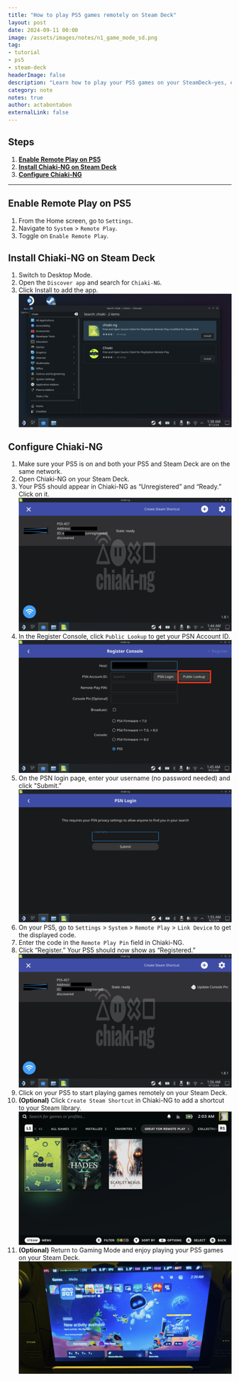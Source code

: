 ```yaml
---
title: "How to play PS5 games remotely on Steam Deck"
layout: post
date: 2024-09-11 00:00
image: /assets/images/notes/n1_game_mode_sd.png
tag: 
- tutorial
- ps5
- steam-deck
headerImage: false
description: "Learn how to play your PS5 games on your SteamDeck—yes, even while pooping. You’re welcome!"
category: note
notes: true
author: actabontabon
externalLink: false
---
```


## Steps
1. **[Enable Remote Play on PS5](#enable-remote-play-on-ps5)**
2. **[Install Chiaki-NG on Steam Deck](#install-chiaki-ng-on-steam-deck)**
3. **[Configure Chiaki-NG](#configure-chiaki-ng)**

<hr>

## Enable Remote Play on PS5
1. From the Home screen, go to `Settings`.
2. Navigate to `System` > `Remote Play`.
3. Toggle on `Enable Remote Play`.

## Install Chiaki-NG on Steam Deck
1. Switch to Desktop Mode.
2. Open the `Discover app` and search for `Chiaki-NG`.
3. Click Install to add the app.
   ![Markdowm Image][0]

## Configure Chiaki-NG
1. Make sure your PS5 is on and both your PS5 and Steam Deck are on the same network.
2. Open Chiaki-NG on your Steam Deck.
3. Your PS5 should appear in Chiaki-NG as “Unregistered” and “Ready.” Click on it.
   ![Markdowm Image][1]
4. In the Register Console, click `Public Lookup` to get your PSN Account ID.
   ![Markdowm Image][2]
5. On the PSN login page, enter your username (no password needed) and click "Submit.”
   ![Markdowm Image][3]
6. On your PS5, go to `Settings` > `System` > `Remote Play` > `Link Device` to get the displayed code.
7. Enter the code in the `Remote Play Pin` field in Chiaki-NG.
8. Click “Register.” Your PS5 should now show as “Registered.”
   ![Markdowm Image][4]
9. Click on your PS5 to start playing games remotely on your Steam Deck.
10. **(Optional)** Click `Create Steam Shortcut` in Chiaki-NG to add a shortcut to your Steam library.
    ![Markdowm Image][5]
11. **(Optional)** Return to Gaming Mode and enjoy playing your PS5 games on your Steam Deck.
    ![Markdowm Image][6]


[0]: /assets/images/notes/n1_install_chiaki.png
[1]: /assets/images/notes/n1_first_launch_chiaki.png
[2]: /assets/images/notes/n1_register_console.png
[3]: /assets/images/notes/n1_psn_login.png
[4]: /assets/images/notes/n1_registered_ps5.png
[5]: /assets/images/notes/n1_game_mode.png
[6]: /assets/images/notes/n1_game_mode_sd.png
